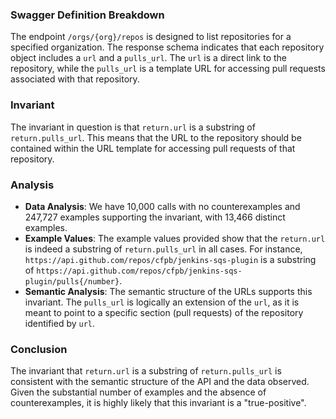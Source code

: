 ### Swagger Definition Breakdown
The endpoint `/orgs/{org}/repos` is designed to list repositories for a specified organization. The response schema indicates that each repository object includes a `url` and a `pulls_url`. The `url` is a direct link to the repository, while the `pulls_url` is a template URL for accessing pull requests associated with that repository.

### Invariant
The invariant in question is that `return.url` is a substring of `return.pulls_url`. This means that the URL to the repository should be contained within the URL template for accessing pull requests of that repository.

### Analysis
- **Data Analysis**: We have 10,000 calls with no counterexamples and 247,727 examples supporting the invariant, with 13,466 distinct examples.
- **Example Values**: The example values provided show that the `return.url` is indeed a substring of `return.pulls_url` in all cases. For instance, `https://api.github.com/repos/cfpb/jenkins-sqs-plugin` is a substring of `https://api.github.com/repos/cfpb/jenkins-sqs-plugin/pulls{/number}`.
- **Semantic Analysis**: The semantic structure of the URLs supports this invariant. The `pulls_url` is logically an extension of the `url`, as it is meant to point to a specific section (pull requests) of the repository identified by `url`.

### Conclusion
The invariant that `return.url` is a substring of `return.pulls_url` is consistent with the semantic structure of the API and the data observed. Given the substantial number of examples and the absence of counterexamples, it is highly likely that this invariant is a "true-positive".
